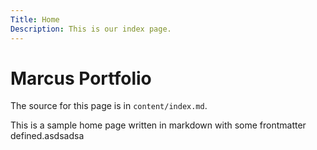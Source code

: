 ```yaml
---
Title: Home
Description: This is our index page.
---
```


Marcus Portfolio
==========================

The source for this page is in `content/index.md`.

This is a sample home page written in markdown with some frontmatter defined.asdsadsa
